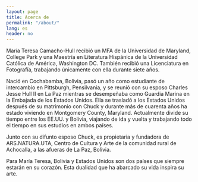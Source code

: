 ```yaml
---
layout: page
title: Acerca de
permalink: "/about/"
lang: es
header: no
---
```


María Teresa Camacho-Hull recibió un MFA de la Universidad de Maryland, College Park y una Maestría en Literatura Hispánica de la Universidad Católica de América, Washington DC. También recibió una Licenciatura en Fotografía, trabajando únicamente con ella durante siete años.

Nació en Cochabamba, Bolivia, pasó un año como estudiante de intercambio en Pittsburgh, Pensilvania, y se reunió con su esposo Charles Jesse Hull II en La Paz mientras se desempeñaba como Guardia Marina en la Embajada de los Estados Unidos. Ella se trasladó a los Estados Unidos después de su matrimonio con Chuck y durante más de cuarenta años ha estado viviendo en Montgomery County, Maryland. Actualmente divide su tiempo entre los EE.UU. y Bolivia, viajando de ida y vuelta y trabajando todo el tiempo en sus estudios en ambos países.

Junto con su difunto esposo Chuck, es propietaria y fundadora de ARS.NATURA.UTA, Centro de Cultura y Arte de la comunidad rural de Achocalla, a las afueras de La Paz, Bolivia.

Para María Teresa, Bolivia y Estados Unidos son dos países que siempre estarán en su corazón. Esta dualidad que ha abarcado su vida inspira su arte.
